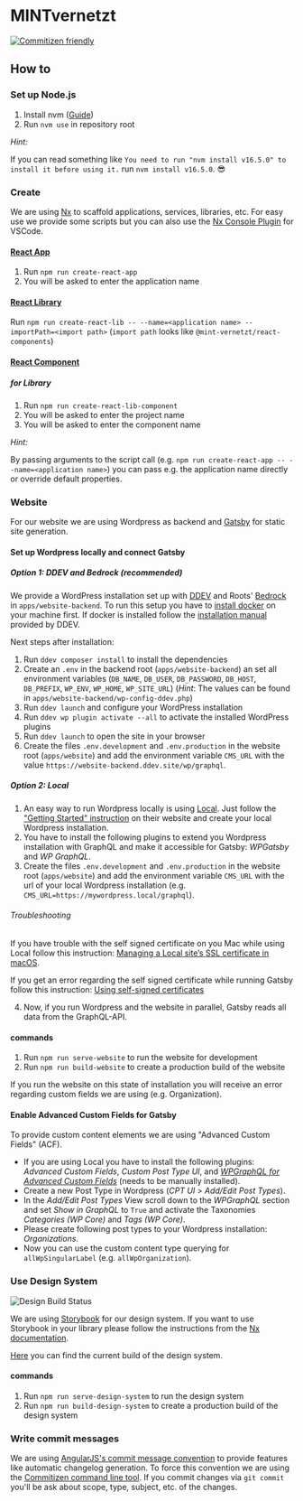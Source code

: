 # MINTvernetzt

[![Commitizen friendly](https://img.shields.io/badge/commitizen-friendly-brightgreen.svg)](http://commitizen.github.io/cz-cli/)

## How to

### Set up Node.js

1. Install nvm ([Guide](https://github.com/nvm-sh/nvm#installing-and-updating))
2. Run `nvm use` in repository root

_Hint:_

If you can read something like `You need to run "nvm install v16.5.0" to install it before using it.` run `nvm install v16.5.0`. 😎

### Create

We are using [Nx](https://nx.dev/) to scaffold applications, services, libraries, etc. For easy use we provide some scripts but you can also use the [Nx Console Plugin](https://marketplace.visualstudio.com/items?itemName=nrwl.angular-console) for VSCode.

#### [React App](https://nx.dev/latest/react/react/application#nrwlreactapplication)

1. Run `npm run create-react-app`
2. You will be asked to enter the application name

#### [React Library](https://nx.dev/latest/react/react/library#nrwlreactlibrary)

Run `npm run create-react-lib -- --name=<application name> --importPath=<import path>` (`import path` looks like `@mint-vernetzt/react-components`)

#### [React Component](https://nx.dev/latest/react/react/library#nrwlreactlibrary)

##### for Library

1. Run `npm run create-react-lib-component`
2. You will be asked to enter the project name
3. You will be asked to enter the component name

_Hint:_

By passing arguments to the script call (e.g. `npm run create-react-app -- --name=<application name>`) you can pass e.g. the application name directly or override default properties.

### Website

For our website we are using Wordpress as backend and [Gatsby](https://www.gatsbyjs.com/) for static site generation.

#### Set up Wordpress locally and connect Gatsby

##### Option 1: DDEV and Bedrock _(recommended)_

We provide a WordPress installation set up with <a href="https://ddev.readthedocs.io/en/stable/" target="_blank">DDEV</a> and Roots' <a href="https://roots.io/bedrock/" target="_blank">Bedrock</a> in `apps/website-backend`. To run this setup you have to <a href="https://docs.docker.com/engine/install/" target="_blank">install docker</a> on your machine first. If docker is installed follow the <a href="https://ddev.readthedocs.io/en/latest/#installation" target="_blank">installation manual</a> provided by DDEV.

Next steps after installation:

1. Run `ddev composer install` to install the dependencies
2. Create an `.env` in the backend root (`apps/website-backend`) an set all environment variables (`DB_NAME`, `DB_USER`, `DB_PASSWORD`, `DB_HOST`, `DB_PREFIX`, `WP_ENV`, `WP_HOME`, `WP_SITE_URL`) (_Hint_: The values can be found in `apps/website-backend/wp-config-ddev.php`)
3. Run `ddev launch` and configure your WordPress installation
4. Run `ddev wp plugin activate --all` to activate the installed WordPress plugins
5. Run `ddev launch` to open the site in your browser
6. Create the files `.env.development` and `.env.production` in the website root (`apps/website`) and add the environment variable `CMS_URL` with the value `https://website-backend.ddev.site/wp/graphql`.

##### Option 2: Local

1. An easy way to run Wordpress locally is using [Local](https://localwp.com/). Just follow the ["Getting Started" instruction](https://localwp.com/help-docs/getting-started/installing-local/) on their website and create your local Wordpress installation.
2. You have to install the following plugins to extend you Wordpress installation with GraphQL and make it accessible for Gatsby: _WPGatsby_ and _WP GraphQL_.
3. Create the files `.env.development` and `.env.production` in the website root (`apps/website`) and add the environment variable `CMS_URL` with the url of your local Wordpress installation (e.g. `CMS_URL=https://mywordpress.local/graphql`).

###### Troubleshooting

If you have trouble with the self signed certificate on you Mac while using Local follow this instruction: [Managing a Local site’s SSL certificate in macOS](https://localwp.com/help-docs/ssl/managing-local-sites-ssl-certificate-in-macos/).

If you get an error regarding the self signed certificate while running Gatsby follow this instruction: [Using self-signed certificates](https://github.com/gatsbyjs/gatsby/blob/master/packages/gatsby-source-wordpress/docs/tutorials/using-self-signed-certificates.md)

4. Now, if you run Wordpress and the website in parallel, Gatsby reads all data from the GraphQL-API.

#### commands

1. Run `npm run serve-website` to run the website for development
2. Run `npm run build-website` to create a production build of the website

If you run the website on this state of installation you will receive an error regarding custom fields we are using (e.g. Organization).

#### Enable Advanced Custom Fields for Gatsby

To provide custom content elements we are using "Advanced Custom Fields" (ACF).

- If you are using Local you have to install the following plugins: _Advanced Custom Fields_, _Custom Post Type UI_, and [_WPGraphQL for Advanced Custom Fields_](https://www.wpgraphql.com/acf/) (needs to be manually installed).
- Create a new Post Type in Wordpress (_CPT UI_ > _Add/Edit Post Types_).
- In the _Add/Edit Post Types_ View scroll down to the _WPGraphQL_ section and set _Show in GraphQL_ to `True` and activate the Taxonomies _Categories (WP Core)_ and _Tags (WP Core)_.
- Please create following post types to your Wordpress installation: _Organizations_.
- Now you can use the custom content type querying for `allWpSingularLabel` (e.g. `allWpOrganization`).

### Use Design System

![Design Build Status](https://github.com/mint-vernetzt/mint-vernetzt/workflows/Design%20System/badge.svg)

We are using [Storybook](https://storybook.js.org/) for our design system. If you want to use Storybook in your library please follow the instructions from the [Nx documentation](https://nx.dev/latest/react/storybook/overview#storybook).

[Here](https://design.mint-vernetzt.de/) you can find the current build of the design system.

#### commands

1. Run `npm run serve-design-system` to run the design system
2. Run `npm run build-design-system` to create a production build of the design system

### Write commit messages

We are using [AngularJS's commit message convention](https://github.com/angular/angular.js/blob/master/DEVELOPERS.md#commits) to provide features like automatic changelog generation. To force this convention we are using the [Commitizen command line tool](https://github.com/commitizen/cz-cli). If you commit changes via `git commit` you'll be ask about scope, type, subject, etc. of the changes.
